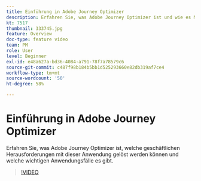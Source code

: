 ```yaml
---
title: Einführung in Adobe Journey Optimizer
description: Erfahren Sie, was Adobe Journey Optimizer ist und wie es Marken branchenübergreifend geholfen hat, den ROI zu steigern und erhebliche Marketing-Herausforderungen zu bewältigen.
kt: 7517
thumbnail: 333745.jpg
feature: Overview
doc-type: feature video
team: PM
role: User
level: Beginner
exl-id: e48a627a-bd36-4084-a791-78f7a78579c6
source-git-commit: c487f98b184b5bb1d525293660e82db319af7ce4
workflow-type: tm+mt
source-wordcount: '50'
ht-degree: 58%

---
```


# Einführung in Adobe Journey Optimizer

Erfahren Sie, was Adobe Journey Optimizer ist, welche geschäftlichen Herausforderungen mit dieser Anwendung gelöst werden können und welche wichtigen Anwendungsfälle es gibt.

>[!VIDEO](https://video.tv.adobe.com/v/333745?quality=12)
